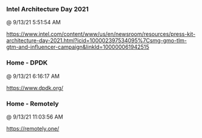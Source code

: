 ﻿

### Intel Architecture Day 2021
@ 9/13/21 5:51:54 AM

https://www.intel.com/content/www/us/en/newsroom/resources/press-kit-architecture-day-2021.html?icid=100002397534095%7Csmg-gmo-tlm-gtm-and-influencer-campaign&linkId=100000061942515



### Home - DPDK
@ 9/13/21 6:16:17 AM

https://www.dpdk.org/



### Home - Remotely
@ 9/13/21 11:03:56 AM

https://remotely.one/

